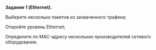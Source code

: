 **Задание 1 (Ethernet).**

Выберите несколько пакетов из захваченного трафика;

Откройте уровень Ethernet;

Определите по MAC-адресу нескольких производителей сетевого оборудования.
